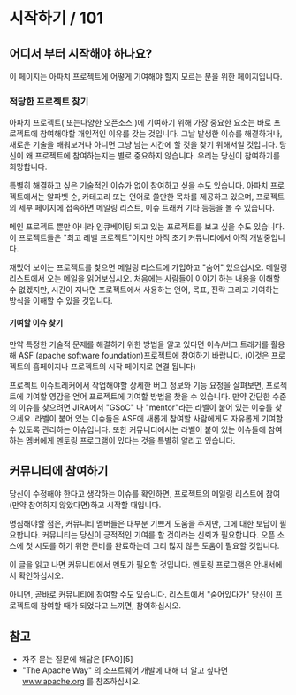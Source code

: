 # 시작하기 / 101

## 어디서 부터 시작해야 하나요?
이 페이지는 아파치 프로젝트에 어떻게 기여해야 할지 모르는 분을 위한 페이지입니다.

### 적당한 프로젝트 찾기
아파치 프로젝트( 또는다양한 오픈소스 )에 기여하기 위해 가장 중요한 요소는 바로 프로젝트에 참여해야할 개인적인 이유를 갖는 것입니다. 그날 발생한 이슈를 해결하거나, 새로운 기술을 배워보거나 아니면 그냥 남는 시간에 할 것을 찾기 위해서일 것입니다. 당신이 왜 프로젝트에 참여하는지는 별로 중요하지 않습니다. 우리는 당신이 참여하기를 희망합니다.

특별히 해결하고 싶은 기술적인 이슈가 없이 참여하고 싶을 수도 있습니다. 아파치 프로젝트에서는 알파벳 순, 카테고리 또는 언어로 쓸만한 목차를 제공하고 있으며, 프로젝트의 세부 페이지에 접속하면 메일링 리스트, 이슈 트래커 기타 등등을 볼 수 있습니다.

메인 프로젝트 뿐만 아니라 인큐베이팅 되고 있는 프로젝트를 보고 싶을 수도 있습니다. 이 프로젝트들은 "최고 레벨 프로젝트"이지만 아직 초기 커뮤니티에서 아직 개발중입니다.

재밌어 보이는 프로젝트를 찾으면 메일링 리스트에 가입하고 "숨어" 있으십시오. 메일링 리스트에서 오는 메일을 읽어보십시오. 처음에는 사람들이 이야기 하는 내용을 이해할 수 없겠지만, 시간이 지나면 프로젝트에서 사용하는 언어, 목표, 전략 그리고 기여하는 방식을 이해할 수 있을 것입니다.

#### 기여할 이슈 찾기
만약 특정한 기술적 문제를 해결하기 위한 방법을 알고 있다면 이슈/버그 트래커를 활용해 ASF (apache software foundation)프로젝트에 참여하기 바랍니다. (이것은 프로젝트의 홈페이지나 프로젝트의 시작 페이지로 연결 됩니다)

프로젝트 이슈트레커에서 작업해야할 상세한 버그 정보와 기능 요청을 살펴보면, 프로젝트에 기여할 영감을 얻어 프로젝트에 기여할 방법을 찾을 수 있습니다. 만약 간단한 수준의 이슈를 찾으려면 JIRA에서 "GSoC" 나 "mentor"라는 라벨이 붙어 있는 이슈를 찾으세요. 라벨이 붙어 있는 이슈들은 ASF에 새롭게 참여할 사람에게도 자유롭게 기여할 수 있도록 관리하는 이슈입니다. 또한 커뮤니티에서는 라벨이 붙어 있는 이슈들에 참여하는 멤버에게 멘토링 프로그램이 있다는 것을 특별히 알리고 있습니다.

## 커뮤니티에 참여하기
당신이 수정해야 한다고 생각하는 이슈를 확인하면, 프로젝트의 메일링 리스트에 참여(만약 참여하지 않았다면)하고 시작할 때입니다.

명심해야할 점은, 커뮤니티 멤버들은 대부분 기쁘게 도움을 주지만, 그에 대한 보답이 필요합니다. 커뮤니티는 당신이 긍적적인 기여를 할 것이라는 신뢰가 필요합니다. 오픈 소스에 첫 시도를 하기 위한 준비를 완료하는데 그리 많지 않은 도움이 필요할 것입니다.

이 글을 읽고 나면 커뮤니티에서 멘토가 필요할 것입니다. 멘토링 프로그램은 안내서에서 확인하십시오.

아니면, 곧바로 커뮤니티에 참여할 수도 있습니다. 리스트에서 "숨어있다가" 당신이 프로젝트에 참여할 때가 되었다고 느끼면, 참여하십시오.

## 참고
* 자주 묻는 질문에 해답은 [FAQ][5]
* "The Apache Way" 의 소프트웨어 개발에 대해 더 알고 싶다면  www.apache.org  를 참조하십시오.
